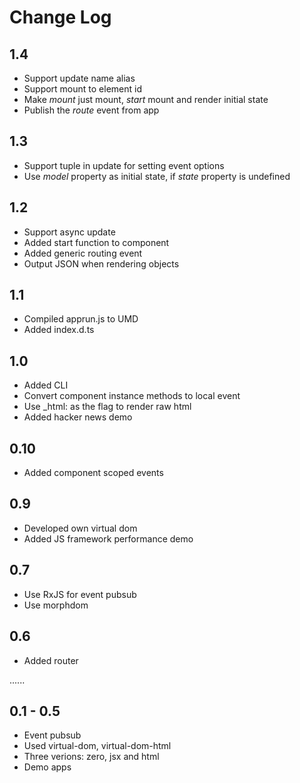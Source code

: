 # Change Log

## 1.4

* Support update name alias
* Support mount to element id
* Make _mount_ just mount, _start_ mount and render initial state
* Publish the _route_ event from app

## 1.3

* Support tuple in update for setting event options
* Use _model_ property as initial state, if _state_ property is undefined

## 1.2

* Support async update
* Added start function to component
* Added generic routing event
* Output JSON when rendering objects

## 1.1

* Compiled apprun.js to UMD
* Added index.d.ts

## 1.0

* Added CLI
* Convert component instance methods to local event
* Use _html: as the flag to render raw html
* Added hacker news demo

## 0.10

* Added component scoped events

## 0.9 

* Developed own virtual dom
* Added JS framework performance demo

## 0.7

* Use RxJS for event pubsub
* Use morphdom

## 0.6

* Added router
 
......

## 0.1 - 0.5

* Event pubsub
* Used virtual-dom, virtual-dom-html
* Three verions: zero, jsx and html
* Demo apps